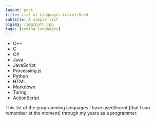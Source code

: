 ```yaml
---
layout: post
title: List of Languages Learnt/Used
subtitle: A simple list
bigimg: /img/path.jpg
tags: [coding languages]
---
```


* C++
* C
* C#
* Java
* JavaScript
* Processing.js
* Python
* HTML
* Markdown
* Turing
* ActionScript

This list of the programming languages I have used/learnt (that I can remember at the moment) through my years 
as a programmer.
